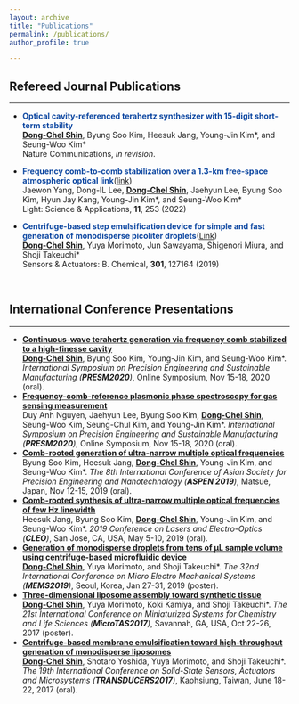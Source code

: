 ```yaml
---
layout: archive
title: "Publications"
permalink: /publications/
author_profile: true

---
```


## Refereed Journal Publications

------

- <b><span style="color: #0D47A1">Optical cavity-referenced terahertz synthesizer with 15-digit short-term stability</span></b><br>
<u><b>Dong-Chel Shin</b></u>, Byung Soo Kim, Heesuk Jang, Young-Jin Kim*, and Seung-Woo Kim*<br>
Nature Communications, <i>in revision</i>.

- <b><span style="color: #0D47A1">Frequency comb-to-comb stabilization over a 1.3-km free-space atmospheric optical link</span></b>([link](https://www.nature.com/articles/s41377-022-00940-3))<br>
Jaewon Yang, Dong-IL Lee, <u><b>Dong-Chel Shin</b></u>, Jaehyun Lee, Byung Soo Kim, Hyun Jay Kang, Young-Jin Kim*, and Seung-Woo Kim*<br>
Light: Science & Applications, <b>11</b>, 253 (2022)

- <b><span style="color: #0D47A1">Centrifuge-based step emulsification device for simple and fast generation of monodisperse picoliter droplets</span></b>([Link](https://www.sciencedirect.com/science/article/pii/S0925400519313632))<br>
<u><b>Dong-Chel Shin</b></u>, Yuya Morimoto, Jun Sawayama, Shigenori Miura, and Shoji Takeuchi*<br> 
Sensors & Actuators: B. Chemical, <b>301</b>, 127164 (2019)

<br>

## International Conference Presentations

------

- [<b>Continuous-wave terahertz generation via frequency comb stabilized to a high-finesse cavity</b>](https://koasas.kaist.ac.kr/handle/10203/279092)<br>
   <u><b>Dong-Chel Shin</b></u>, Byung Soo Kim, Young-Jin Kim, and Seung-Woo Kim*. <i>International Symposium on Precision Engineering and Sustainable Manufacturing (<b>PRESM2020</b>)</i>, Online Symposium, Nov 15-18, 2020 (oral).<br>
- [<b>Frequency-comb-reference plasmonic phase spectroscopy for gas sensing measurement</b>](https://koasas.kaist.ac.kr/handle/10203/279093)<br>
   Duy Anh Nguyen, Jaehyun Lee, Byung Soo Kim, <u><b>Dong-Chel Shin</b></u>, Seung-Woo Kim, Seung-Chul Kim, and Young-Jin Kim*. <i>International Symposium on Precision Engineering and Sustainable Manufacturing (<b>PRESM2020</b>)</i>, Online Symposium, Nov 15-18, 2020 (oral).<br>
- [<b>Comb-rooted generation of ultra-narrow multiple optical frequencies</b>](https://koasas.kaist.ac.kr/handle/10203/270758?mode=full)<br>
   Byung Soo Kim, Heesuk Jang, <u><b>Dong-Chel Shin</b></u>, Young-Jin Kim, and Seung-Woo Kim*. <i>The 8th International Conference of Asian Society for Precision Engineering and Nanotechnology (<b>ASPEN 2019</b>)</i>, Matsue, Japan, Nov 12-15, 2019 (oral).<br>
- [<b>Comb-rooted synthesis of ultra-narrow multiple optical frequencies of few Hz linewidth</b>](https://www.osapublishing.org/abstract.cfm?uri=CLEO_SI-2019-SW4G.7)<br>
   Heesuk Jang, Byung Soo Kim, <u><b>Dong-Chel Shin</b></u>, Young-Jin Kim, and Seung-Woo Kim*. <i>2019 Conference on Lasers and Electro-Optics (<b>CLEO</b>)</i>, San Jose, CA, USA, May 5-10, 2019 (oral).<br>
- [<b>Generation of monodisperse droplets from tens of μL sample volume using centrifuge-based microfluidic device</b>](https://ieeexplore.ieee.org/document/8870638)<br>
   <u><b>Dong-Chel Shin</b></u>, Yuya Morimoto, and Shoji Takeuchi*. <i>The 32nd International Conference on Micro Electro Mechanical Systems (<b>MEMS2019</b>)</i>, Seoul, Korea, Jan 27-31, 2019 (poster).<br>
- [<b>Three-dimensional liposome assembly toward synthetic tissue</b>](https://www.researchgate.net/publication/325353128_Formation_of_Three-Dimensional_Liposome_Assembly_using_Centrifugal_Force)<br>
   <u><b>Dong-Chel Shin</b></u>, Yuya Morimoto, Koki Kamiya, and Shoji Takeuchi*. <i>The 21st International Conference on Miniaturized Systems for Chemistry and Life Sciences (<b>MicroTAS2017</b>)</i>, Savannah, GA, USA, Oct 22-26, 2017 (poster).<br>
- [<b>Centrifuge-based membrane emulsification toward high-throughput generation of monodisperse liposomes</b>](https://ieeexplore.ieee.org/abstract/document/7994003/)<br>
   <u><b>Dong-Chel Shin</b></u>, Shotaro Yoshida, Yuya Morimoto, and Shoji Takeuchi*. <i>The 19th International Conference on Solid-State Sensors, Actuators and Microsystems (<b>TRANSDUCERS2017</b>)</i>, Kaohsiung, Taiwan, June 18-22, 2017 (oral).<br>
